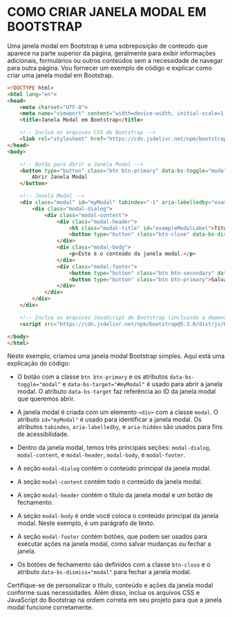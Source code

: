 # COMO CRIAR JANELA MODAL EM BOOTSTRAP
Uma janela modal em Bootstrap é uma sobreposição de conteúdo que aparece na parte superior da página, geralmente para exibir informações adicionais, formulários ou outros conteúdos sem a necessidade de navegar para outra página. Vou fornecer um exemplo de código e explicar como criar uma janela modal em Bootstrap.

```html
<!DOCTYPE html>
<html lang="en">
<head>
    <meta charset="UTF-8">
    <meta name="viewport" content="width=device-width, initial-scale=1.0">
    <title>Janela Modal em Bootstrap</title>

    <!-- Inclua os arquivos CSS do Bootstrap -->
    <link rel="stylesheet" href="https://cdn.jsdelivr.net/npm/bootstrap@5.3.0/dist/css/bootstrap.min.css">
</head>
<body>

    <!-- Botão para Abrir a Janela Modal -->
    <button type="button" class="btn btn-primary" data-bs-toggle="modal" data-bs-target="#myModal">
        Abrir Janela Modal
    </button>

    <!-- Janela Modal -->
    <div class="modal" id="myModal" tabindex="-1" aria-labelledby="exampleModalLabel" aria-hidden="true">
        <div class="modal-dialog">
            <div class="modal-content">
                <div class="modal-header">
                    <h5 class="modal-title" id="exampleModalLabel">Título da Janela Modal</h5>
                    <button type="button" class="btn-close" data-bs-dismiss="modal" aria-label="Fechar"></button>
                </div>
                <div class="modal-body">
                    <p>Este é o conteúdo da janela modal.</p>
                </div>
                <div class="modal-footer">
                    <button type="button" class="btn btn-secondary" data-bs-dismiss="modal">Fechar</button>
                    <button type="button" class="btn btn-primary">Salvar Mudanças</button>
                </div>
            </div>
        </div>
    </div>

    <!-- Inclua os arquivos JavaScript do Bootstrap (incluindo a dependência do Popper.js) -->
    <script src="https://cdn.jsdelivr.net/npm/bootstrap@5.3.0/dist/js/bootstrap.min.js"></script>

</body>
</html>
```

Neste exemplo, criamos uma janela modal Bootstrap simples. Aqui está uma explicação do código:

- O botão com a classe `btn btn-primary` e os atributos `data-bs-toggle="modal"` e `data-bs-target="#myModal"` é usado para abrir a janela modal. O atributo `data-bs-target` faz referência ao ID da janela modal que queremos abrir.

- A janela modal é criada com um elemento `<div>` com a classe `modal`. O atributo `id="myModal"` é usado para identificar a janela modal. Os atributos `tabindex`, `aria-labelledby`, e `aria-hidden` são usados para fins de acessibilidade.

- Dentro da janela modal, temos três principais seções: `modal-dialog`, `modal-content`, e `modal-header`, `modal-body`, e `modal-footer`.

- A seção `modal-dialog` contém o conteúdo principal da janela modal.

- A seção `modal-content` contém todo o conteúdo da janela modal.

- A seção `modal-header` contém o título da janela modal e um botão de fechamento.

- A seção `modal-body` é onde você coloca o conteúdo principal da janela modal. Neste exemplo, é um parágrafo de texto.

- A seção `modal-footer` contém botões, que podem ser usados para executar ações na janela modal, como salvar mudanças ou fechar a janela.

- Os botões de fechamento são definidos com a classe `btn-close` e o atributo `data-bs-dismiss="modal"` para fechar a janela modal.

Certifique-se de personalizar o título, conteúdo e ações da janela modal conforme suas necessidades. Além disso, inclua os arquivos CSS e JavaScript do Bootstrap na ordem correta em seu projeto para que a janela modal funcione corretamente.